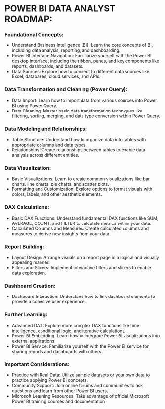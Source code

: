 
# POWER BI DATA ANALYST ROADMAP:
### Foundational Concepts: 
- Understand Business Intelligence (BI): Learn the core concepts of BI, including data analysis, reporting, and dashboarding.
- Power BI Interface Navigation: Familiarize yourself with the Power BI desktop interface, including the ribbon, panes, and key components like reports, dashboards, and datasets. 
- Data Sources: Explore how to connect to different data sources like Excel, databases, cloud services, and APIs. 
### Data Transformation and Cleaning (Power Query): 
- Data Import: Learn how to import data from various sources into Power BI using Power Query.
- Data Cleaning: Master basic data transformation techniques like filtering, sorting, merging, and data type conversion within Power Query.
### Data Modeling and Relationships:
- Table Structure: Understand how to organize data into tables with appropriate columns and data types. 
- Relationships: Create relationships between tables to enable data analysis across different entities. 
### Data Visualization: 
- Basic Visualizations: Learn to create common visualizations like bar charts, line charts, pie charts, and scatter plots. 
- Formatting and Customization: Explore options to format visuals with colors, labels, and other aesthetic elements. 
### DAX Calculations: 
- Basic DAX Functions: Understand fundamental DAX functions like SUM, AVERAGE, COUNT, and FILTER to calculate metrics within your data.
- Calculated Columns and Measures: Create calculated columns and measures to derive new insights from your data.
### Report Building: 
- Layout Design: Arrange visuals on a report page in a logical and visually appealing manner. 
- Filters and Slicers: Implement interactive filters and slicers to enable data exploration. 
### Dashboard Creation: 
- Dashboard Interaction: Understand how to link dashboard elements to provide a cohesive user experience. 
### Further Learning: 
- Advanced DAX: Explore more complex DAX functions like time intelligence, conditional logic, and iterative calculations. 
- Power BI Embedding: Learn how to integrate Power BI visualizations into external applications. 
- Power BI Service: Familiarize yourself with the Power BI service for sharing reports and dashboards with others. 
### Important Considerations: 
- Practice with Real Data: Utilize sample datasets or your own data to practice applying Power BI concepts. 
- Community Support: Join online forums and communities to ask questions and learn from other Power BI users. 
- Microsoft Learning Resources: Take advantage of official Microsoft Power BI training courses and documentation

